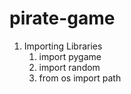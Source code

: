 # pirate-game
1. Importing Libraries
   1) import pygame
   2) import random
   3) from os import path
 
